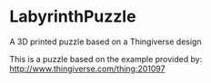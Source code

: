 # LabyrinthPuzzle
A 3D printed puzzle based on a Thingiverse design

This is a puzzle based on the example provided by:
http://www.thingiverse.com/thing:201097
